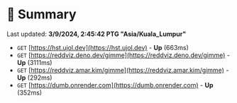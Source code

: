 # 📖 Summary
Last updated: **3/9/2024, 2:45:42 PTG "Asia/Kuala_Lumpur"**

- `GET` [https://hst.ujol.dev](https://hst.ujol.dev) - **Up** (663ms)
- `GET` [https://reddviz.deno.dev/gimme](https://reddviz.deno.dev/gimme) - **Up** (3111ms)
- `GET` [https://reddviz.amar.kim/gimme](https://reddviz.amar.kim/gimme) - **Up** (292ms)
- `GET` [https://dumb.onrender.com](https://dumb.onrender.com) - **Up** (352ms)
